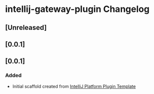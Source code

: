 <!-- Keep a Changelog guide -> https://keepachangelog.com -->

# intellij-gateway-plugin Changelog

## [Unreleased]
## [0.0.1]
## [0.0.1]
### Added
- Initial scaffold created from [IntelliJ Platform Plugin Template](https://github.com/JetBrains/intellij-platform-plugin-template)
